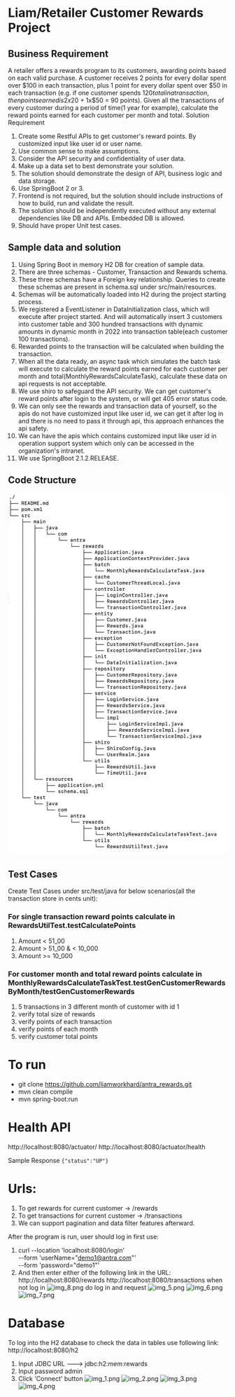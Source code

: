 # Liam/Retailer Customer Rewards Project

## Business Requirement
A retailer offers a rewards program to its customers, awarding points based on each valid purchase. A customer receives 2 points for every dollar spent over $100 in each transaction, plus 1 point for every dollar spent over $50 in each transaction (e.g. if one customer spends $120 total in a transaction, then points earned is 2x$20 + 1x$50 = 90 points).
Given all the transactions of every customer during a period of time(1 year for example), calculate the reward points earned for each customer per month and total.
Solution Requirement
1. Create some Restful APIs to get customer's reward points. By customized input like user id or user name.
2. Use common sense to make assumptions.
3. Consider the API security and confidentiality of user data.
4. Make up a data set to best demonstrate your solution. 
5. The solution should demonstrate the design of API, business logic and data storage.
6. Use SpringBoot 2 or 3.
7. Frontend is not required, but the solution should include instructions of how to build, run and validate the result.
8. The solution should be independently executed without any external dependencies like DB and APIs. Embedded DB is allowed.
9. Should have proper Unit test cases.

## Sample data and solution
1. Using Spring Boot in memory H2 DB for creation of sample data. 
2. There are three schemas - Customer, Transaction and Rewards schema.
3. These three schemas have a Foreign key relationship. Queries to create these schemas are present in schema.sql under src/main/resources.
4. Schemas will be automatically loaded into H2 during the project starting process.
5. We registered a EventListener in DataInitialization class, which will execute after project started. And will automatically insert 3 customers into customer table and 300 hundred transactions with dynamic amounts in dynamic month in 2022 into transaction table(each customer 100 transactions).
6. Rewarded points to the transaction will be calculated when building the transaction.
7. When all the data ready, an async task which simulates the batch task will execute to calculate the reward points earned for each customer per month and total(MonthlyRewardsCalculateTask), calculate these data on api requests is not acceptable.
8. We use shiro to safeguard the API security. We can get customer's reward points after login to the system, or will get 405 error status code.
9. We can only see the rewards and transaction data of yourself, so the apis do not have customized input like user id, we can get it after log in and there is no need to pass it through api, this approach enhances the api safety.
10. We can have the apis which contains customized input like user id in operation support system which only can be accessed in the organization's intranet.
11. We use SpringBoot 2.1.2.RELEASE.

## Code Structure
![img.png](img.png)

## Test Cases
Create Test Cases under src/test/java for below scenarios(all the transaction store in cents unit):
### For single transaction reward points calculate in RewardsUtilTest.testCalculatePoints
1. Amount < 51_00
2. Amount > 51_00 & < 10_000
3. Amount >= 10_000
### For customer month and total reward points calculate in MonthlyRewardsCalculateTaskTest.testGenCustomerRewardsByMonth/testGenCustomerRewards
1. 5 transactions in 3 different month of customer with id 1
2. verify total size of rewards
3. verify points of each transaction
4. verify points of each month
5. verify customer total points

# To run
- git clone https://github.com/liamworkhard/antra_rewards.git
- mvn clean compile
- mvn spring-boot:run

# Health API
http://localhost:8080/actuator/
http://localhost:8080/actuator/health

Sample Response
```{"status":"UP"}```

# Urls:
1. To get rewards for current customer  -> /rewards
2. To get transactions for current customer  -> /transactions
3. We can support pagination and data filter features afterward.

After the program is run, user should log in first use:
1. curl --location 'localhost:8080/login' \
--form 'userName="demo1@antra.com"' \
--form 'password="demo1"'
2. And then enter either of the following link in the URL:
http://localhost:8080/rewards
http://localhost:8080/transactions
when not log in
![img_8.png](img_8.png)
do log in and request
![img_5.png](img_5.png)
![img_6.png](img_6.png)
![img_7.png](img_7.png)

# Database 

To log into the H2 database to check the data in tables use following link:
http://localhost:8080/h2  
1. Input JDBC URL ---> jdbc:h2:mem:rewards
2. Input password admin
3. Click 'Connect' button
![img_1.png](img_1.png)
![img_2.png](img_2.png)
![img_3.png](img_3.png)
![img_4.png](img_4.png)



